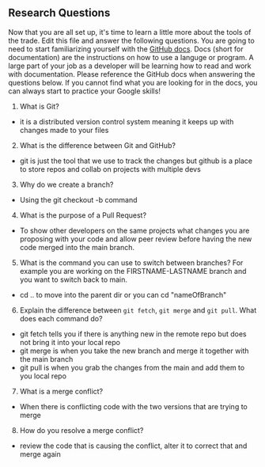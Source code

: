 ## Research Questions 

Now that you are all set up, it's time to learn a little more about the tools of the trade. Edit this file and answer the following questions. You are going to need to start familiarizing yourself with the [GitHub docs](https://docs.github.com/en). Docs (short for documentation) are the instructions on how to use a languge or program. A large part of your job as a developer will be learning how to read and work with documentation. Please reference the GitHub docs when answering the questions below. If you cannot find what you are looking for in the docs, you can always start to practice your Google skills!

1. What is Git?
 - it is a distributed version control system meaning it keeps up with changes made to your files
2. What is the difference between Git and GitHub?
 - git is just the tool that we use to track the changes but github is a place to store repos and collab on projects with multiple devs
3. Why do we create a branch?
 - Using the git checkout -b command
4. What is the purpose of a Pull Request?
 - To show other developers on the same projects what changes you are proposing with your code and allow peer review before having the new code merged into the main branch.
5. What is the command you can use to switch between branches? For example you are working on the FIRSTNAME-LASTNAME branch and you want to switch back to main.
 - cd .. to move into the parent dir or you can cd "nameOfBranch"
6. Explain the difference between `git fetch`, `git merge` and `git pull`. What does each command do?
 - git fetch tells you if there is anything new in the remote repo but does not bring it into your local repo
 - git merge is when you take the new branch and merge it together with the main branch
 - git pull is when you grab the changes from the main and add them to you local repo
7. What is a merge conflict?
 - When there is conflicting code with the two versions that are trying to merge
8. How do you resolve a merge conflict?
 - review the code that is causing the conflict, alter it to correct that and merge again
